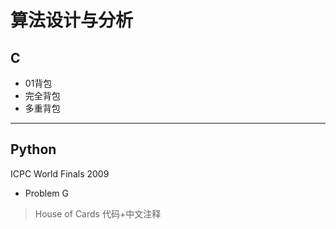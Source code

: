 # 算法设计与分析

## C
* 01背包
* 完全背包
* 多重背包
---
## Python
ICPC World Finals 2009 
* Problem G 
> House of Cards
代码+中文注释
